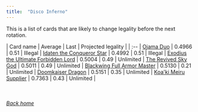 ```yaml
---
title:  "Disco Inferno"
---
```


This is a list of cards that are likely to change legality before the next rotation.

| Card name | Average | Last | Projected legality |
| :-- |
[Ojama Duo](https://db.ygoprodeck.com/card/?search=Ojama%20Duo) | 0.4966 | 0.51 | Illegal |
[Idaten the Conqueror Star](https://db.ygoprodeck.com/card/?search=Idaten%20the%20Conqueror%20Star) | 0.4992 | 0.51 | Illegal |
[Exodius the Ultimate Forbidden Lord](https://db.ygoprodeck.com/card/?search=Exodius%20the%20Ultimate%20Forbidden%20Lord) | 0.5004 | 0.49 | Unlimited |
[The Revived Sky God](https://db.ygoprodeck.com/card/?search=The%20Revived%20Sky%20God) | 0.5011 | 0.49 | Unlimited |
[Blackwing Full Armor Master](https://db.ygoprodeck.com/card/?search=Blackwing%20Full%20Armor%20Master) | 0.5130 | 0.21 | Unlimited |
[Doomkaiser Dragon](https://db.ygoprodeck.com/card/?search=Doomkaiser%20Dragon) | 0.5151 | 0.35 | Unlimited |
[Koa'ki Meiru Supplier](https://db.ygoprodeck.com/card/?search=Koa'ki%20Meiru%20Supplier) | 0.7363 | 0.43 | Unlimited |

<br>

###### [Back home](index)